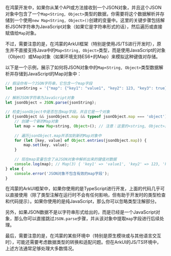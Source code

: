 在鸿蒙开发中，如果你从某个API或方法接收到一个JSON对象，并且这个JSON对象中包含了一个`Map<String, Object>`类型的数据，你需要将这个数据解析并存储到一个使用`new Map<String, Object>()`创建的变量中。这里的关键步骤包括解析JSON字符串为JavaScript对象（如果它是字符串形式的话），然后遍历或直接赋值给`Map`对象。

不过，需要注意的是，在鸿蒙的ArkUI框架（特别是使用JS/TS进行开发时），原生并不直接支持Java中的`Map<String, Object>`类型，而是使用JavaScript的对象（Object）或Map对象（如果环境支持ES6+的Map）来模拟这种键值对存储。

以下是一个示例，展示了如何将JSON对象中的`Map<String, Object>`类型数据解析并存储到JavaScript的Map对象中：

```javascript
// 假设你有一个JSON字符串，它包含一个map字段
let jsonString = '{"map": {"key1": "value1", "key2": 123, "key3": true}}';
 
// 解析JSON字符串为JavaScript对象
let jsonObject = JSON.parse(jsonString);
 
// 检查jsonObject中是否包含map字段，并且它是一个对象
if (jsonObject && jsonObject.map && typeof jsonObject.map === 'object') {
    // 创建一个新的Map对象
    let map = new Map<string, Object>(); // 注意：这里的<string, Object>是TypeScript语法，用于类型注解，纯JavaScript中不需要
 
    // 遍历jsonObject.map并添加到新的Map对象中
    for (let [key, value] of Object.entries(jsonObject.map)) {
        map.set(key, value);
    }
 
    // 现在map变量包含了从JSON对象中解析出来的键值对数据
    console.log(map); // Map(3) { 'key1' => 'value1', 'key2' => 123, 'key3' => true }
} else {
    console.error('JSON对象不包含有效的map字段');
}
```

在鸿蒙的ArkUI框架中，如果你使用的是TypeScript进行开发，上面的代码几乎可以直接使用（除了类型注解在运行时不会有任何影响，但有助于开发时的类型检查和代码提示）。如果你使用的是纯JavaScript，那么你可以忽略类型注解部分。

另外，如果JSON数据不是以字符串形式给出的，而是已经是一个JavaScript对象，那么你可以直接跳过`JSON.parse`步骤，并从该对象中提取`map`字段进行后续处理。

最后，需要注意的是，在鸿蒙的某些环境中（特别是原生模块或与其他语言交互时），可能还需要考虑数据类型的转换和适配问题。但在ArkUI的JS/TS环境中，上述方法通常足够处理大多数情况。